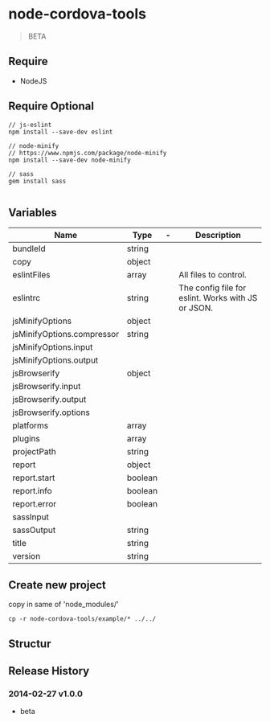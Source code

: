 # node-cordova-tools
> BETA


## Require
* NodeJS

## Require Optional
````shell
// js-eslint
npm install --save-dev eslint
 
// node-minify
// https://www.npmjs.com/package/node-minify
npm install --save-dev node-minify

// sass
gem install sass
 
````
## Variables

| Name | Type | - | Description |
|---|----|----|----|
| bundleId | string | | |
| copy | object | | |
| eslintFiles | array | | All files to control. |
| eslintrc | string | | The config file for eslint. Works with JS or JSON. |
| jsMinifyOptions | object | | |
| jsMinifyOptions.compressor | string | | |
| jsMinifyOptions.input | | | |
| jsMinifyOptions.output | | | |
| jsBrowserify | object | | |
| jsBrowserify.input | | | |
| jsBrowserify.output | | | |
| jsBrowserify.options | | | |
| platforms | array | | |
| plugins | array | | |
| projectPath | string | | |
| report | object | | |
| report.start | boolean | | |
| report.info | boolean | | |
| report.error | boolean | | |
| sassInput | | | |
| sassOutput | string | | |
| title | string | | |
| version | string | | |


## Create new project
copy in same of 'node_modules/'
```shell
cp -r node-cordova-tools/example/* ../../
```

## Structur

## Release History

### 2014-02-27 v1.0.0
* beta

